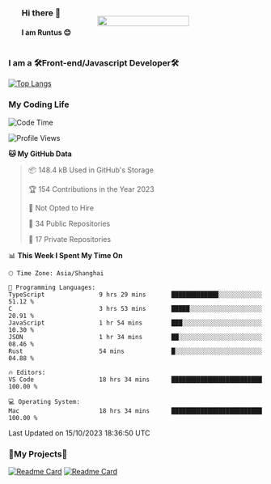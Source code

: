 

<div style="display: flex;  align-items: center; justify-content: space-around;">
    <div>    
        <h3>Hi there 👋</h3>
        <h4> I am Runtus 😊 </h4>
    </div>
    <img src="https://github-readme-stats.vercel.app/api?username=Runtus&show_icons=true&theme=tokyonight" width="60%" />
</div>





### I am a 🛠Front-end/Javascript Developer🛠 

[![Top Langs](https://github-readme-stats.vercel.app/api/top-langs/?username=Runtus&hide=css,vue,scss,Ruby)](https://github.com/Runtus/pixiv-server-ts)


### My Coding Life
<!--START_SECTION:waka-->
![Code Time](http://img.shields.io/badge/Code%20Time-77%20hrs%2017%20mins-blue)

![Profile Views](http://img.shields.io/badge/Profile%20Views-36-blue)

**🐱 My GitHub Data** 

> 📦 148.4 kB Used in GitHub's Storage 
 > 
> 🏆 154 Contributions in the Year 2023
 > 
> 🚫 Not Opted to Hire
 > 
> 📜 34 Public Repositories 
 > 
> 🔑 17 Private Repositories 
 > 
📊 **This Week I Spent My Time On** 

```text
🕑︎ Time Zone: Asia/Shanghai

💬 Programming Languages: 
TypeScript               9 hrs 29 mins       █████████████░░░░░░░░░░░░   51.12 % 
C                        3 hrs 53 mins       █████░░░░░░░░░░░░░░░░░░░░   20.91 % 
JavaScript               1 hr 54 mins        ███░░░░░░░░░░░░░░░░░░░░░░   10.30 % 
JSON                     1 hr 34 mins        ██░░░░░░░░░░░░░░░░░░░░░░░   08.46 % 
Rust                     54 mins             █░░░░░░░░░░░░░░░░░░░░░░░░   04.88 % 

🔥 Editors: 
VS Code                  18 hrs 34 mins      █████████████████████████   100.00 % 

💻 Operating System: 
Mac                      18 hrs 34 mins      █████████████████████████   100.00 % 
```


 Last Updated on 15/10/2023 18:36:50 UTC
<!--END_SECTION:waka-->

### 🎁My Projects🎁
[![Readme Card](https://github-readme-stats.vercel.app/api/pin/?username=Runtus&repo=pixiv-server-ts)](https://github.com/Runtus/pixiv-server-ts)
[![Readme Card](https://github-readme-stats.vercel.app/api/pin/?username=Runtus&repo=dormitory-uestc)](https://github.com/Runtus/dormitory-uestc)